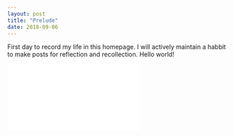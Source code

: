 ```yaml
---
layout: post
title: "Prelude"
date: 2018-09-06
---
```


First day to record my life in this homepage. I will actively maintain a habbit to make posts for reflection and recollection. 
Hello world!


<iframe frameborder="0"  scrolling="no" src="//plot.ly/~lxhstark/55.embed?link=false&autosize=True&logo=false&height=95%"></iframe>
